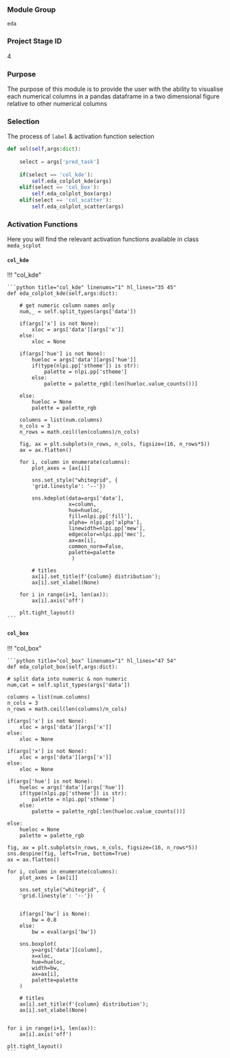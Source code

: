 
### **Module Group**

`eda`

### **Project Stage ID**

4

### **Purpose**

The purpose of this module is to provide the user with the ability to visualise each numerical columns in a pandas dataframe in a two dimensional figure relative to other numerical columns


### Selection 

The process of `label` & activation function selection

```python
def sel(self,args:dict):
    
    select = args['pred_task']
              
    if(select == 'col_kde'):
        self.eda_colplot_kde(args)
    elif(select == 'col_box'):
        self.eda_colplot_box(args)
    elif(select == 'col_scatter'):
        self.eda_colplot_scatter(args)
```

### Activation Functions

Here you will find the relevant activation functions available in class `meda_scplot`

#### `col_kde`

!!! "col_kde"

	```python title="col_kde" linenums="1" hl_lines="35 45"
	def eda_colplot_kde(self,args:dict):
	    
	    # get numeric column names only
	    num,_ = self.split_types(args['data'])
	        
	    if(args['x'] is not None):
	        xloc = args['data'][args['x']]
	    else:
	        xloc = None
	        
	    if(args['hue'] is not None):
	        hueloc = args['data'][args['hue']]
	        if(type(nlpi.pp['stheme']) is str):
	            palette = nlpi.pp['stheme']
	        else:
	            palette = palette_rgb[:len(hueloc.value_counts())]
	            
	    else:
	        hueloc = None
	        palette = palette_rgb
	      
	    columns = list(num.columns)  
	    n_cols = 3
	    n_rows = math.ceil(len(columns)/n_cols)

	    fig, ax = plt.subplots(n_rows, n_cols, figsize=(16, n_rows*5))
	    ax = ax.flatten()

	    for i, column in enumerate(columns):
	        plot_axes = [ax[i]]
	        
	        sns.set_style("whitegrid", {
	        'grid.linestyle': '--'})

	        sns.kdeplot(data=args['data'],
	                    x=column,
	                    hue=hueloc,
	                    fill=nlpi.pp['fill'],
	                    alpha= nlpi.pp['alpha'],
	                    linewidth=nlpi.pp['mew'],
	                    edgecolor=nlpi.pp['mec'],
	                    ax=ax[i],
	                    common_norm=False,
	                    palette=palette
	                     )

	        # titles
	        ax[i].set_title(f'{column} distribution');
	        ax[i].set_xlabel(None)

	    for i in range(i+1, len(ax)):
	        ax[i].axis('off')
	                  
	    plt.tight_layout()
	```


#### `col_box`

!!! "col_box"

	```python title="col_box" linenums="1" hl_lines="47 54"
    def eda_colplot_box(self,args:dict):

    # split data into numeric & non numeric
    num,cat = self.split_types(args['data'])
      
    columns = list(num.columns)  
    n_cols = 3
    n_rows = math.ceil(len(columns)/n_cols)
    
    if(args['x'] is not None):
        xloc = args['data'][args['x']]
    else:
        xloc = None
        
    if(args['x'] is not None):
        xloc = args['data'][args['x']]
    else:
        xloc = None
        
    if(args['hue'] is not None):
        hueloc = args['data'][args['hue']]
        if(type(nlpi.pp['stheme']) is str):
            palette = nlpi.pp['stheme']
        else:
            palette = palette_rgb[:len(hueloc.value_counts())]
            
    else:
        hueloc = None
        palette = palette_rgb

    fig, ax = plt.subplots(n_rows, n_cols, figsize=(16, n_rows*5))
    sns.despine(fig, left=True, bottom=True)
    ax = ax.flatten()

    for i, column in enumerate(columns):
        plot_axes = [ax[i]]
        
        sns.set_style("whitegrid", {
        'grid.linestyle': '--'})


        if(args['bw'] is None):
            bw = 0.8
        else:
            bw = eval(args['bw'])

        sns.boxplot(
            y=args['data'][column],
            x=xloc,
            hue=hueloc,
            width=bw,
            ax=ax[i],
            palette=palette
        )

        # titles
        ax[i].set_title(f'{column} distribution');
        ax[i].set_xlabel(None)
        
        
    for i in range(i+1, len(ax)):
        ax[i].axis('off')
    
    plt.tight_layout()
	```
